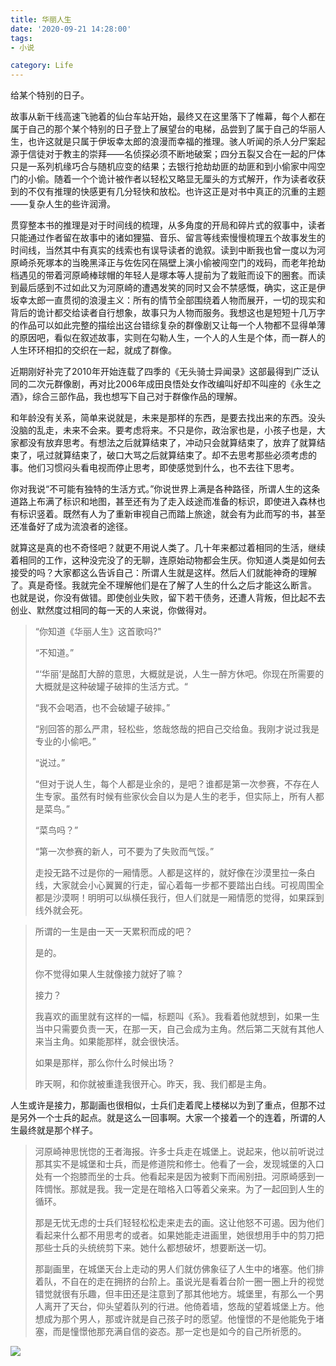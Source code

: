```yaml
---
title: 华丽人生
date: '2020-09-21 14:28:00'
tags: 
- 小说

category: Life
---
```


给某个特别的日子。

故事从新干线高速飞驰着的仙台车站开始，最终又在这里落下了帷幕，每个人都在属于自己的那个某个特别的日子登上了展望台的电梯，品尝到了属于自己的华丽人生，也许这就是只属于伊坂幸太郎的浪漫而幸福的推理。骇人听闻的杀人分尸案起源于信徒对于教主的崇拜——名侦探必须不断地破案；四分五裂又合在一起的尸体只是一系列机缘巧合与随机应变的结果；去银行抢劫劫匪的劫匪和到小偷家中闯空门的小偷。随着一个个诡计被作者以轻松又略显无厘头的方式解开，作为读者收获到的不仅有推理的快感更有几分轻快和放松。也许这正是对书中真正的沉重的主题——复杂人生的些许润滑。

贯穿整本书的推理是对于时间线的梳理，从多角度的开局和碎片式的叙事中，读者只能通过作者留在故事中的诸如狸猫、音乐、留言等线索慢慢梳理五个故事发生的时间线，当然其中有真实的线索也有误导读者的诡叙。读到中断我也曾一度以为河原崎杀死塚本的当晚黑泽正与佐佐冈在隔壁上演小偷被闯空门的戏码，而老年抢劫档遇见的带着河原崎棒球帽的年轻人是塚本等人提前为了栽赃而设下的圈套。而读到最后感到不过如此又为河原崎的遭遇发笑的同时又会不禁感慨，确实，这正是伊坂幸太郎一直贯彻的浪漫主义：所有的情节全部围绕着人物而展开，一切的现实和背后的诡计都交给读者自行想象，故事只为人物而服务。我想这也是短短十几万字的作品可以如此完整的描绘出这台错综复杂的群像剧又让每一个人物都不显得单薄的原因吧，看似在叙述故事，实则在勾勒人生，一个人的人生是个体，而一群人的人生环环相扣的交织在一起，就成了群像。

近期刚好补完了2010年开始连载了四季的《无头骑士异闻录》这部最得到广泛认同的二次元群像剧，再对比2006年成田良悟处女作改编叫好却不叫座的《永生之酒》，综合三部作品，我也想写下自己对于群像作品的理解。

和年龄没有关系，简单来说就是，未来是那样的东西，是要去找出来的东西。没头没脑的乱走，未来不会来。要考虑将来。不只是你，政治家也是，小孩子也是，大家都没有放弃思考。有想法之后就算结束了，冲动只会就算结束了，放弃了就算结束了，吼过就算结束了，破口大骂之后就算结束了。却不去思考那些必须考虑的事。他们习惯闷头看电视而停止思考，即使感觉到什么，也不去往下思考。

你对我说“不可能有独特的生活方式。”你说世界上满是各种路径，所谓人生的这条道路上布满了标识和地图，甚至还有为了走入歧途而准备的标识，即使进入森林也有标识竖着。既然有人为了重新审视自己而踏上旅途，就会有为此而写的书，甚至还准备好了成为流浪者的途径。

就算这是真的也不奇怪吧？就更不用说人类了。几十年来都过着相同的生活，继续着相同的工作，这种没完没了的无聊，连原始动物都会生厌。你知道人类是如何去接受的吗？大家都这么告诉自己：所谓人生就是这样。然后人们就能神奇的理解了。真是奇怪。我就完全不理解他们是在了解了人生的什么之后才能这么断言。
也就是说，你没有做错。即使创业失败，留下若干债务，还遭人背叛，但比起不去创业、默然度过相同的每一天的人来说，你做得对。

>“你知道《华丽人生》这首歌吗?"
>
>“不知道。”
>
>“‘华丽’是酩酊大醉的意思，大概就是说，人生一醉方休吧。你现在所需要的大概就是这种破罐子破摔的生活方式。“
>
>“我不会喝酒，也不会破罐子破摔。”
>
>“别回答的那么严肃，轻松些，悠哉悠哉的把自己交给鱼。我刚才说过我是专业的小偷吧。”
>
>“说过。”
>
>“但对于说人生，每个人都是业余的，是吧？谁都是第一次参赛，不存在人生专家。虽然有时候有些家伙会自以为是人生的老手，但实际上，所有人都是菜鸟。”
>
>“菜鸟吗？”
>
>“第一次参赛的新人，可不要为了失败而气馁。”
>
>走投无路不过是你的一厢情愿。人都是这样的，就好像在沙漠里拉一条白线，大家就会小心翼翼的行走，留心着每一步都不要踏出白线。可视周围全都是沙漠啊！明明可以纵横任我行，但人们就是一厢情愿的觉得，如果踩到线外就会死。

>所谓的一生是由一天一天累积而成的吧？
>
>是的。
>
>你不觉得如果人生就像接力就好了嘛？
>
>接力？
>
>我喜欢的画里就有这样的一幅，标题叫《系》。我看着他就想到，如果一生当中只需要负责一天，在那一天，自己会成为主角。然后第二天就有其他人来当主角。如果能那样，就会很快活。
>
>如果是那样，那么你什么时候出场？
>
>昨天啊，和你就被重逢我很开心。昨天，我、我们都是主角。

人生或许是接力，那副画也很相似，士兵们走着爬上楼梯以为到了重点，但那不过是另外一个士兵的起点。就是这么一回事啊。大家一个接着一个的连着，所谓的人生最终就是那个样子。

>河原崎神思恍惚的王者海报。许多士兵走在城堡上。说起来，他以前听说过那其实不是城堡和士兵，而是修道院和修士。他看了一会，发现城堡的入口处有一个抱膝而坐的士兵。他看起来是因为被剩下而闹别扭。河原崎感到一阵惆怅。那就是我。我一定是在暗格入口等着父亲来。为了一起回到人生的循环。
>
>那是无忧无虑的士兵们轻轻松松走来走去的画。这让他怒不可遏。因为他们看起来什么都不用思考的或者。如果她能走进画里，她很想用手中的剪刀把那些士兵的头统统剪下来。她什么都想破坏，想要断送一切。
>
>那副画里，在城堡天台上走动的男人们就仿佛象征了人生中的堵塞。他们排着队，不自在的走在拥挤的台阶上。虽说光是看着台阶一圈一圈上升的视觉错觉就很有乐趣，但丰田还是注意到了那其他地方。城堡里，有那么一个男人离开了天台，仰头望着队列的行进。他倚着墙，悠哉的望着城堡上方。他想成为那个男人，那或许就是自己孩子时的愿望。他憧憬的不是他能免于堵塞，而是憧憬他那充满自信的姿态。那一定也是如今的自己所祈愿的。

![](华丽人生\01.JPG)